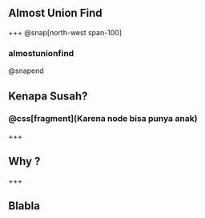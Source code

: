 ## Almost Union Find

+++
@snap[north-west span-100]
### almostunionfind
@snapend

## Kenapa Susah?
### @css[fragment](Karena node bisa punya anak)

+++ 

## Why ?

+++

## Blabla

